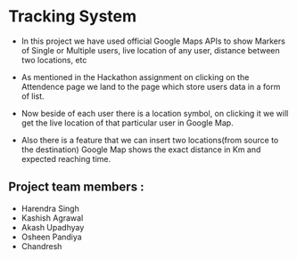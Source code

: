 # Tracking System

- In this project we have used official Google Maps APIs to show Markers of Single or Multiple users, live location of any user, distance between two locations, etc

- As mentioned in the Hackathon assignment on clicking on the Attendence page we land to the page which store users data in a form of list.

- Now beside of each user there is a location symbol, on clicking it we will get the live location of that particular user in Google Map.

- Also there is a feature that we can insert two locations(from source to the destination) Google Map shows the exact distance in Km and expected reaching time. 


## Project team members : 
- Harendra Singh
- Kashish Agrawal
- Akash Upadhyay 
- Osheen Pandiya
- Chandresh 

